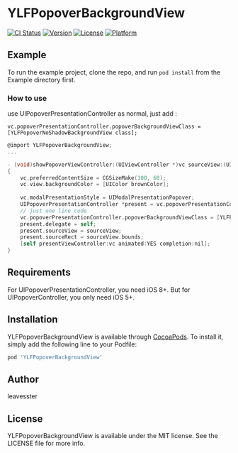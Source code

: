 # YLFPopoverBackgroundView

[![CI Status](https://img.shields.io/travis/leavesster/YLFPopoverBackgroundView.svg?style=flat)](https://travis-ci.org/leavesster/YLFPopoverBackgroundView)
[![Version](https://img.shields.io/cocoapods/v/YLFPopoverBackgroundView.svg?style=flat)](https://cocoapods.org/pods/YLFPopoverBackgroundView)
[![License](https://img.shields.io/cocoapods/l/YLFPopoverBackgroundView.svg?style=flat)](https://cocoapods.org/pods/YLFPopoverBackgroundView)
[![Platform](https://img.shields.io/cocoapods/p/YLFPopoverBackgroundView.svg?style=flat)](https://cocoapods.org/pods/YLFPopoverBackgroundView)

## Example

To run the example project, clone the repo, and run `pod install` from the Example directory first.

### How to use

use UIPopoverPresentationController as normal, just add :

```vc.popoverPresentationController.popoverBackgroundViewClass = [YLFPopoverNoShadowBackgroundView class];```

```Objective-C
@import YLFPopoverBackgroundView;
...

- (void)showPopoverViewController:(UIViewController *)vc sourceView:(UIView *)sourceView
{
    vc.preferredContentSize = CGSizeMake(100, 60);
    vc.view.backgroundColor = [UIColor brownColor];
    
    vc.modalPresentationStyle = UIModalPresentationPopover;
    UIPopoverPresentationController *present = vc.popoverPresentationController;
    // just one line code
    vc.popoverPresentationController.popoverBackgroundViewClass = [YLFPopoverNoShadowBackgroundView class];
    present.delegate = self;
    present.sourceView = sourceView;
    present.sourceRect = sourceView.bounds;
    [self presentViewController:vc animated:YES completion:nil];
}

```

## Requirements

For UIPopoverPresentationController, you need iOS 8+.
But for UIPopoverController, you only need iOS 5+.

## Installation

YLFPopoverBackgroundView is available through [CocoaPods](https://cocoapods.org). To install
it, simply add the following line to your Podfile:

```ruby
pod 'YLFPopoverBackgroundView'
```

## Author

leavesster

## License

YLFPopoverBackgroundView is available under the MIT license. See the LICENSE file for more info.
